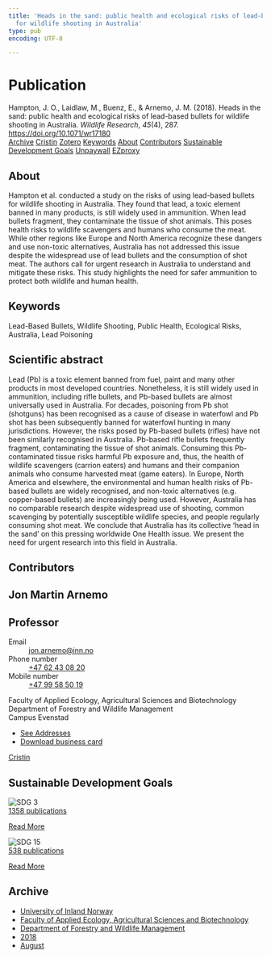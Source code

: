 ```yaml
---
title: 'Heads in the sand: public health and ecological risks of lead-based bullets
  for wildlife shooting in Australia'
type: pub
encoding: UTF-8

---
```

<h1>Publication</h1>
<article id="csl-bib-container-LJ4GVFJ9" class="csl-bib-container">
  <div class="csl-bib-body"> <div class="csl-entry">Hampton, J. O., Laidlaw, M., Buenz, E., &#38; Arnemo, J. M. (2018). Heads in the sand: public health and ecological risks of lead-based bullets for wildlife shooting in Australia. <i>Wildlife Research</i>, <i>45</i>(4), 287. <a href="https://doi.org/10.1071/wr17180">https://doi.org/10.1071/wr17180</a></div> </div>
  <div class="csl-bib-buttons">
    <a href="#taxonomy-article-LJ4GVFJ9" alt="archive" class="csl-bib-button">Archive</a>
    <a href="https://app.cristin.no/results/show.jsf?id=1602248" alt="Cristin" class="csl-bib-button">Cristin</a>
    <a href="http://zotero.org/groups/5881554/items/LJ4GVFJ9" alt="Zotero" class="csl-bib-button">Zotero</a>
    <a href="#keywords-article-LJ4GVFJ9" alt="keywords" class="csl-bib-button">Keywords</a>
    <a href="#about-article-LJ4GVFJ9" alt="about_pub" class="csl-bib-button">About</a>
    <a href="#contributors-article-LJ4GVFJ9" alt="contributors" class="csl-bib-button">Contributors</a>
    <a href="#sdg-article-LJ4GVFJ9" alt="sdg" class="csl-bib-button">Sustainable Development Goals</a>
    <a href="https://www.publish.csiro.au/wr/pdf/WR17180" alt="Unpaywall" class="csl-bib-button">Unpaywall</a>
    <a href="https://www.publish.csiro.au/wr/pdf/WR17180" alt="EZproxy" class="csl-bib-button">EZproxy</a>
  </div>
  <div id="csl-bib-meta-container-LJ4GVFJ9"></div>
</article>
<div id="csl-bib-meta-LJ4GVFJ9" class="csl-bib-meta">
  <article id="about-article-LJ4GVFJ9" class="about_pub-article">
    <h1>About</h1>
    Hampton et al. conducted a study on the risks of using lead-based bullets for wildlife shooting in Australia. They found that lead, a toxic element banned in many products, is still widely used in ammunition. When lead bullets fragment, they contaminate the tissue of shot animals. This poses health risks to wildlife scavengers and humans who consume the meat. While other regions like Europe and North America recognize these dangers and use non-toxic alternatives, Australia has not addressed this issue despite the widespread use of lead bullets and the consumption of shot meat. The authors call for urgent research in Australia to understand and mitigate these risks. This study highlights the need for safer ammunition to protect both wildlife and human health.
  </article>
  <article id="keywords-article-LJ4GVFJ9" class="keywords-article">
    <h1>Keywords</h1>
    Lead-Based Bullets, Wildlife Shooting, Public Health, Ecological Risks, Australia, Lead Poisoning
  </article>
  <article id="abstract-article-LJ4GVFJ9" class="abstract-article">
    <h1>Scientific abstract</h1>
    Lead (Pb) is a toxic element banned from fuel, paint and many other products in most developed countries. Nonetheless, it is still widely used in ammunition, including rifle bullets, and Pb-based bullets are almost universally used in Australia. For decades, poisoning from Pb shot (shotguns) has been recognised as a cause of disease in waterfowl and Pb shot has been subsequently banned for waterfowl hunting in many jurisdictions. However, the risks posed by Pb-based bullets (rifles) have not been similarly recognised in Australia. Pb-based rifle bullets frequently fragment, contaminating the tissue of shot animals. Consuming this Pb-contaminated tissue risks harmful Pb exposure and, thus, the health of wildlife scavengers (carrion eaters) and humans and their companion animals who consume harvested meat (game eaters). In Europe, North America and elsewhere, the environmental and human health risks of Pb-based bullets are widely recognised, and non-toxic alternatives (e.g. copper-based bullets) are increasingly being used. However, Australia has no comparable research despite widespread use of shooting, common scavenging by potentially susceptible wildlife species, and people regularly consuming shot meat. We conclude that Australia has its collective ‘head in the sand’ on this pressing worldwide One Health issue. We present the need for urgent research into this field in Australia.
  </article>
  <article id="contributors-article-LJ4GVFJ9" class="contributors-article">
    <h1>Contributors</h1>
    <div class="personas"> <div class="vrtx-hinn-person-card"> <div class="photo"> <i class="lar la-user-circle missing-person"></i> </div> <div class="info"> <hgroup><h1>Jon Martin Arnemo</h1> <h2>Professor</h2> </hgroup><dl> <dt>Email</dt> <dd> <a href="mailto:jon.arnemo@inn.no">jon.arnemo@inn.no</a> </dd> <dt>Phone number</dt> <dd><a href="tel:+4762430820"> +47 62 43 08 20 </a></dd> <dt>Mobile number</dt> <dd><a href="tel:+4799585019"> +47 99 58 50 19 </a></dd> </dl> <p> Faculty of Applied Ecology, Agricultural Sciences and Biotechnology<br> Department of Forestry and Wildlife Management<br> Campus Evenstad </p> <ul class="vrtx-hinn-links"> <li><a href="https://www.inn.no/english/find-an-employee/jon-arnemo.html#vrtx-hinn-addresses">See Addresses</a></li> <li><a href="https://www.inn.no/english/find-an-employee/jon-arnemo.html?vrtx=vcf">Download business card</a></li> </ul> </div> </div> <a href="https://app.cristin.no/persons/show.jsf?id=328246" alt="Cristin URL" class="personas-cristin">Cristin</a> </div>
  </article>
  <article id="sdg-article-LJ4GVFJ9" class="sdg-article">
    <h1>Sustainable Development Goals</h1>
    <div class="sdg-container"><div id="sdg3" class="sdg">
        <img src="{{< params subfolder >}}images/sdg/sdg03_en.png" class="image" alt="SDG 3">
        <div class="sdg-overlay">
          <a href="{{< params subfolder >}}en/archive/?sdg=3#archive" class="sdg-publication-count"><span>1358</span> publications</a>
          <p><a href="https://sdgs.un.org/goals/goal3" class="sdg-read-more">Read More</a></p>
        </div>
      </div> <div id="sdg15" class="sdg">
        <img src="{{< params subfolder >}}images/sdg/sdg15_en.png" class="image" alt="SDG 15">
        <div class="sdg-overlay">
          <a href="{{< params subfolder >}}en/archive/?sdg=15#archive" class="sdg-publication-count"><span>538</span> publications</a>
          <p><a href="https://sdgs.un.org/goals/goal15" class="sdg-read-more">Read More</a></p>
        </div>
      </div></div>
  </article>
  <article id="taxonomy-article-LJ4GVFJ9" class="taxonomy-article">
    <h1>Archive</h1>
    <ul>
      <li><a href="{{< params subfolder >}}en/archive/?key=3DCRN523">University of Inland Norway</a></li>
      <li><a href="{{< params subfolder >}}en/archive/?key=T77LXH6D">Faculty of Applied Ecology, Agricultural Sciences and Biotechnology</a></li>
      <li><a href="{{< params subfolder >}}en/archive/?key=7TRARPE3">Department of Forestry and Wildlife Management</a></li>
      <li><a href="{{< params subfolder >}}en/archive/?key=YEV4VALG">2018</a></li>
      <li><a href="{{< params subfolder >}}en/archive/?key=77ZFPJ23">August</a></li>
    </ul>
  </article>
</div>
